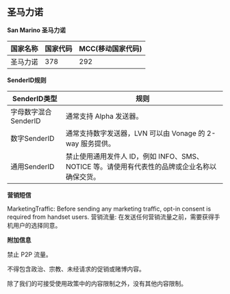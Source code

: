 ## 圣马力诺

__San Marino  圣马力诺__

| 国家名称 | 国家代码 | MCC(移动国家代码) |
|------|------|-------------|
| 圣马力诺 | 378  | 292         |

__SenderID规则__

| SenderID类型     | 规则                                                      |
|----------------|---------------------------------------------------------|
| 字母数字混合SenderID | 通常支持 Alpha 发送器。                                         |
| 数字SenderID     | 通常支持数字发送器，LVN 可以由 Vonage 的 2-way 服务提供。                  |
| 通用SenderID     | 禁止使用通用发件人 ID，例如 INFO、SMS、NOTICE 等。请使用有代表性的品牌或企业名称以确保交货。 |


__营销短信__

MarketingTraffic: Before sending any marketing traffic, opt-in consent is required from handset users.
营销流量: 在发送任何营销流量之前，需要获得手机用户的选择同意。

__附加信息__

禁止 P2P 流量。

不得包含政治、宗教、未经请求的促销或赌博内容。

除了我们的可接受使用政策中的内容限制之外，没有其他内容限制。
